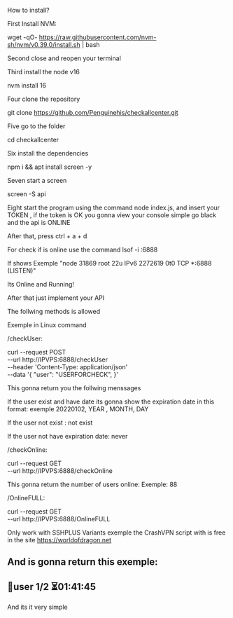 
How to install?

First Install NVM: 

wget -qO- https://raw.githubusercontent.com/nvm-sh/nvm/v0.39.0/install.sh | bash

Second close and reopen your terminal

Third install the node v16

nvm install 16

Four clone the repository

git clone https://github.com/Penguinehis/checkallcenter.git

Five go to the folder 

cd checkallcenter

Six install the dependencies

npm i && apt install screen -y

Seven start a screen 

screen -S api

Eight start the program using the command node index.js, and insert your TOKEN , if the token is OK you gonna view your console simple go black and the api is ONLINE

After that, press ctrl + a + d

For check if is online use the command lsof -i :6888

If shows Exemple "node    31869 root   22u  IPv6 2272619      0t0  TCP *:6888 (LISTEN)"

Its Online and Running!

After that just implement your API

The follwing methods is allowed

Exemple in Linux command

/checkUser:

curl --request POST \
  --url http://IPVPS:6888/checkUser \
  --header 'Content-Type: application/json' \
  --data '{
    "user": "USERFORCHECK",
}'

This gonna return you the follwing menssages 

If the user exist and have date its gonna show the expiration date in this format: exemple 20220102, YEAR , MONTH, DAY

If the user not exist : not exist

If the user not have expiration date: never

/checkOnline:

curl --request GET \
  --url http://IPVPS:6888/checkOnline

This gonna return the number of users online: Exemple: 88

/OnlineFULL:

curl --request GET \
  --url http://IPVPS:6888/OnlineFULL

Only work with SSHPLUS Variants exemple the CrashVPN script with is free in the site https://worldofdragon.net

And is gonna return this exemple: 
------------------------------
👤user 1/2 ⏳01:41:45
------------------------------

And its it very simple
